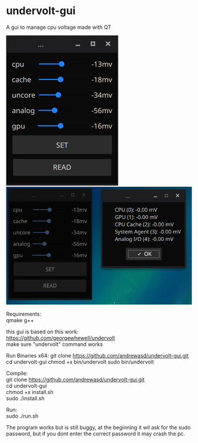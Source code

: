 # undervolt-gui
A gui to manage cpu voltage made with QT

![Alt text](pics/demo1.png?raw=true "Sample")
![Alt text](pics/demo2.png?raw=true "Sample")

Requirements:  
qmake
g++

this gui is based on this work:  
https://github.com/georgewhewell/undervolt  
make sure "undervolt" command works




Run Binaries x64:
git clone https://github.com/andrewasd/undervolt-gui.git
cd undervolt-gui
chmod +x bin/undervolt
sudo bin/undervolt




Compile:  
git clone https://github.com/andrewasd/undervolt-gui.git  
cd undervolt-gui  
chmod +x install.sh  
sudo ./install.sh

Run:  
sudo ./run.sh

The program works but is still buggy, at the beginning it wil ask for the sudo password, but 
if you dont enter the correct password it may crash the pc.






